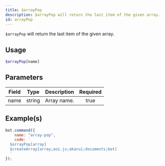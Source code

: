 ```yaml
---
title: $arrayPop
description: $arrayPop will return the last item of the given array.
id: arrayPop
---
```


`$arrayPop` will return the last item of the given array.

## Usage

```php
$arrayPop[name]
```

## Parameters

| Field | Type   | Description | Required |
| ----- | ------ | ----------- | :------: |
| name  | string | Array name. |   true   |

## Example(s)

```javascript
bot.command({
    name: "array-pop",
    code: `
  $arrayPop[array]
  $createArray[array;aoi.js;akarui;documents;bot]
  `
});
```